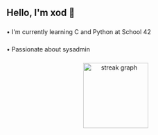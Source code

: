 <h2 align="left">Hello, I'm xod 👋</h2>

###

<p align="left">• I'm currently learning C and Python at School 42</p>

###

<p align="left">• Passionate about sysadmin</p>

###

<p align="left"></p>

###

<p align="left"></p>

###

<p align="left"></p>

###

<div align="center">
  <img src="https://streak-stats.demolab.com?user=xodcc&locale=en&mode=daily&theme=dracula&hide_border=false&border_radius=5" height="150" alt="streak graph"  />
</div>

###

